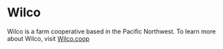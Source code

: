 # Wilco
Wilco is a farm cooperative based in the Pacific Northwest. To learn more about Wilco, visit [Wilco.coop](https://www.wilco.coop/)
